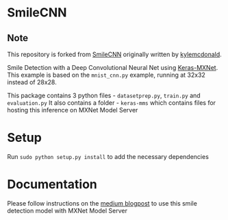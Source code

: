 # SmileCNN

## Note
This repository is forked from [SmileCNN](https://github.com/kylemcdonald/SmileCNN) originally written by [kylemcdonald](https://github.com/kylemcdonald/).

Smile Detection with a Deep Convolutional Neural Net using [Keras-MXNet](https://github.com/awslabs/keras-apache-mxnet).
This example is based on the `mnist_cnn.py` example, running at 32x32 instead of 28x28.

This package contains 3 python files - `datasetprep.py`, `train.py` and `evaluation.py`
It also contains a folder - `keras-mms` which contains files for hosting this inference on MXNet Model Server


# Setup

Run `sudo python setup.py install` to add the necessary dependencies


# Documentation

Please follow instructions on the [medium blogpost](https://medium.com/p/f419d5e0f4a4/edit) to use this smile detection model with MXNet Model Server

